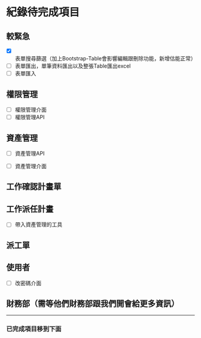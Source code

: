 # 紀錄待完成項目

## 較緊急

- [x] 表單搜尋篩選（加上Bootstrap-Table會影響編輯跟刪除功能，新增估能正常）
- [ ] 表單匯出，單筆資料匯出以及整張Table匯出excel
- [ ] 表單匯入

## 權限管理

- [ ] 權限管理介面
- [ ] 權限管理API

## 資產管理
- [ ] 資產管理API
- [ ] 資產管理介面


## 工作確認計畫單

## 工作派任計畫

- [ ] 帶入資產管理的工具

## 派工單

## 使用者

- [ ] 改密碼介面

## 財務部（需等他們財務部跟我們開會給更多資訊）

----

### 已完成項目移到下面
